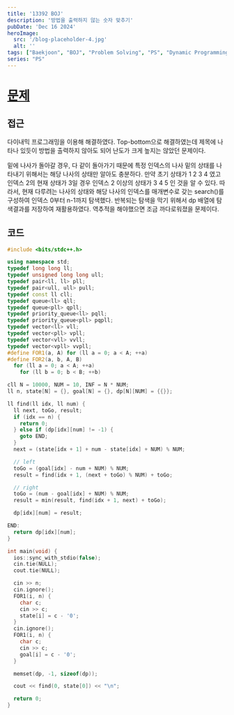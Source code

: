 ```yaml
---
title: '13392 BOJ'
description: '방법을 출력하지 않는 숫자 맞추기'
pubDate: 'Dec 16 2024'
heroImage:
  src: '/blog-placeholder-4.jpg'
  alt: ''
tags: ["Baekjoon", "BOJ", "Problem Solving", "PS", "Dynamic Programming", "DP"]
series: "PS"
---
```


# [문제](https://www.acmicpc.net/problem/13392)

## 접근

다이내믹 프로그래밍을 이용해 해결하였다.
Top-bottom으로 해결하였는데 제목에 나타나 있듯이 방법을 출력하지 않아도 되어 난도가 크게 높지는 않았던 문제이다.

밑에 나사가 돌아갈 경우, 다 같이 돌아가기 때문에 특정 인덱스의 나사 밑의 상태를 나타내기 위해서는 해당 나사의 상태만 알아도 충분하다.
만약 초기 상태가 1 2 3 4 였고 인덱스 2의 현재 상태가 3일 경우 인덱스 2 이상의 상태가 3 4 5 인 것을 알 수 있다.
따라서, 현재 다루려는 나사의 상태와 해당 나사의 인덱스를 매개변수로 갖는 search()를 구성하여 인덱스 0부터 n-1까지 탐색했다.
반복되는 탐색을 막기 위해서 dp 배열에 탐색결과를 저장하여 재활용하였다. 역추적을 해야했으면 조금 까다로워졌을 문제이다.

## 코드

```c++
#include <bits/stdc++.h>

using namespace std;
typedef long long ll;
typedef unsigned long long ull;
typedef pair<ll, ll> pll;
typedef pair<ull, ull> pull;
typedef const ll cll;
typedef queue<ll> qll;
typedef queue<pll> qpll;
typedef priority_queue<ll> pqll;
typedef priority_queue<pll> pqpll;
typedef vector<ll> vll;
typedef vector<pll> vpll;
typedef vector<vll> vvll;
typedef vector<vpll> vvpll;
#define FOR1(a, A) for (ll a = 0; a < A; ++a)
#define FOR2(a, b, A, B)                                                       \
  for (ll a = 0; a < A; ++a)                                                   \
    for (ll b = 0; b < B; ++b)

cll N = 10000, NUM = 10, INF = N * NUM;
ll n, state[N] = {}, goal[N] = {}, dp[N][NUM] = {{}};

ll find(ll idx, ll num) {
  ll next, toGo, result;
  if (idx == n) {
    return 0;
  } else if (dp[idx][num] != -1) {
    goto END;
  }
  next = (state[idx + 1] + num - state[idx] + NUM) % NUM;

  // left
  toGo = (goal[idx] - num + NUM) % NUM;
  result = find(idx + 1, (next + toGo) % NUM) + toGo;

  // right
  toGo = (num - goal[idx] + NUM) % NUM;
  result = min(result, find(idx + 1, next) + toGo);

  dp[idx][num] = result;

END:
  return dp[idx][num];
}

int main(void) {
  ios::sync_with_stdio(false);
  cin.tie(NULL);
  cout.tie(NULL);

  cin >> n;
  cin.ignore();
  FOR1(i, n) {
    char c;
    cin >> c;
    state[i] = c - '0';
  }
  cin.ignore();
  FOR1(i, n) {
    char c;
    cin >> c;
    goal[i] = c - '0';
  }

  memset(dp, -1, sizeof(dp));

  cout << find(0, state[0]) << "\n";

  return 0;
}
```